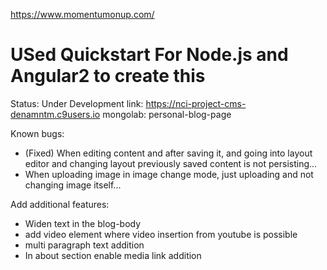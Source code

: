 https://www.momentumonup.com/

USed Quickstart For Node.js and Angular2 to create this
========================
Status: Under Development
link: https://nci-project-cms-denamntm.c9users.io
mongolab: personal-blog-page

Known bugs:
* (Fixed) When editing content and after saving it, and going into layout editor and changing layout previously saved content is not persisting...
* When uploading image in image change mode, just uploading and not changing image itself...


Add additional features:

* Widen text in the blog-body
* add video element where video insertion from youtube is possible
* multi paragraph text addition
* In about section enable media link addition
